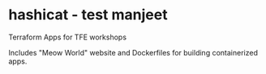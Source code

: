 # hashicat - test manjeet
Terraform Apps for TFE workshops

Includes "Meow World" website and Dockerfiles for building containerized apps.

